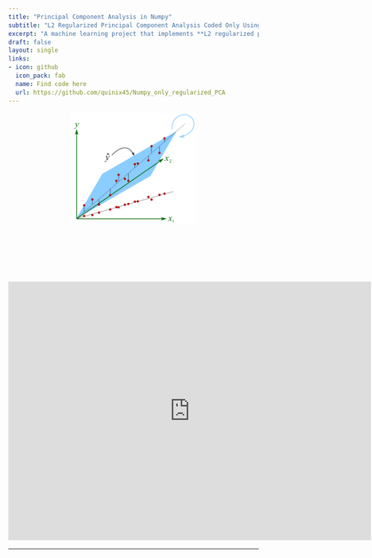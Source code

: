 ```yaml
---
title: "Principal Component Analysis in Numpy"
subtitle: "L2 Regularized Principal Component Analysis Coded Only Using Numpy"
excerpt: "A machine learning project that implements **L2 regularized principal component analysis (PCA)** in `python` by only using `numpy`. The PCA algorithm is then applied to the Breast Cancer Wisconsin (BCW) data set to reduce the number of variables needed to give an accurate breast cancer diagnosis. "
draft: false
layout: single
links:
- icon: github
  icon_pack: fab
  name: Find code here
  url: https://github.com/quinix45/Numpy_only_regularized_PCA
---
```


<center> <img src="featured-hex.png"  width="50%" height="20%" style="padding-bottom:100px;"> </center>

 <embed src="https://raw.githack.com/quinix45/Numpy_only_regularized_PCA/main/Report-final-project.pdf" width="730" height="520" 
 type="application/pdf"> 

---


